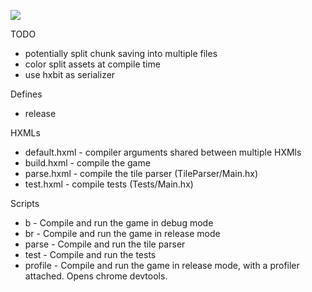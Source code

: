 ![](github/preview.gif)

TODO
- potentially split chunk saving into multiple files
- color split assets at compile time
- use hxbit as serializer

Defines
- release

HXMLs
- default.hxml - compiler arguments shared between multiple HXMls
- build.hxml - compile the game
- parse.hxml - compile the tile parser (TileParser/Main.hx)
- test.hxml - compile tests (Tests/Main.hx)

Scripts
- b       - Compile and run the game in debug mode
- br      - Compile and run the game in release mode
- parse   - Compile and run the tile parser
- test    - Compile and run the tests
- profile - Compile and run the game in release mode, with a profiler attached. Opens chrome devtools.
